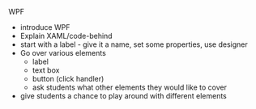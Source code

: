 WPF

- introduce WPF
- Explain XAML/code-behind
- start with a label - give it a name, set some properties, use designer
- Go over various elements
  - label
  - text box
  - button (click handler)
  - ask students what other elements they would like to cover
- give students a chance to play around with different elements